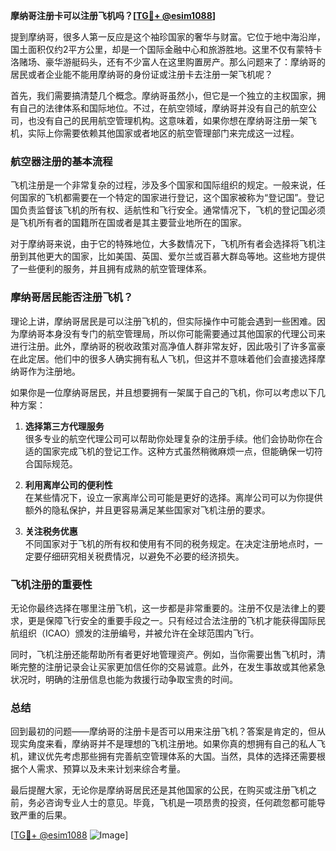 **摩纳哥注册卡可以注册飞机吗？[[TG💪+ @esim1088](https://t.me/s/esim1088)]**

提到摩纳哥，很多人第一反应是这个袖珍国家的奢华与财富。它位于地中海沿岸，国土面积仅约2平方公里，却是一个国际金融中心和旅游胜地。这里不仅有蒙特卡洛赌场、豪华游艇码头，还有不少富人在这里购置房产。那么问题来了：摩纳哥的居民或者企业能不能用摩纳哥的身份证或注册卡去注册一架飞机呢？

首先，我们需要搞清楚几个概念。摩纳哥虽然小，但它是一个独立的主权国家，拥有自己的法律体系和国际地位。不过，在航空领域，摩纳哥并没有自己的航空公司，也没有自己的民用航空管理机构。这意味着，如果你想在摩纳哥注册一架飞机，实际上你需要依赖其他国家或者地区的航空管理部门来完成这一过程。

### 航空器注册的基本流程

飞机注册是一个非常复杂的过程，涉及多个国家和国际组织的规定。一般来说，任何国家的飞机都需要在一个特定的国家进行登记，这个国家被称为“登记国”。登记国负责监督该飞机的所有权、适航性和飞行安全。通常情况下，飞机的登记国必须是飞机所有者的国籍所在国或者是其主要营业地所在的国家。

对于摩纳哥来说，由于它的特殊地位，大多数情况下，飞机所有者会选择将飞机注册到其他更大的国家，比如美国、英国、爱尔兰或百慕大群岛等地。这些地方提供了一些便利的服务，并且拥有成熟的航空管理体系。

### 摩纳哥居民能否注册飞机？

理论上讲，摩纳哥居民是可以注册飞机的，但实际操作中可能会遇到一些困难。因为摩纳哥本身没有专门的航空管理局，所以你可能需要通过其他国家的代理公司来进行注册。此外，摩纳哥的税收政策对高净值人群非常友好，因此吸引了许多富豪在此定居。他们中的很多人确实拥有私人飞机，但这并不意味着他们会直接选择摩纳哥作为注册地。

如果你是一位摩纳哥居民，并且想要拥有一架属于自己的飞机，你可以考虑以下几种方案：

1. **选择第三方代理服务**  
   很多专业的航空代理公司可以帮助你处理复杂的注册手续。他们会协助你在合适的国家完成飞机的登记工作。这种方式虽然稍微麻烦一点，但能确保一切符合国际规范。

2. **利用离岸公司的便利性**  
   在某些情况下，设立一家离岸公司可能是更好的选择。离岸公司可以为你提供额外的隐私保护，并且更容易满足某些国家对飞机注册的要求。

3. **关注税务优惠**  
   不同国家对于飞机的所有权和使用有不同的税务规定。在决定注册地点时，一定要仔细研究相关税费情况，以避免不必要的经济损失。

### 飞机注册的重要性

无论你最终选择在哪里注册飞机，这一步都是非常重要的。注册不仅是法律上的要求，更是保障飞行安全的重要手段之一。只有经过合法注册的飞机才能获得国际民航组织（ICAO）颁发的注册编号，并被允许在全球范围内飞行。

同时，飞机注册还能帮助所有者更好地管理资产。例如，当你需要出售飞机时，清晰完整的注册记录会让买家更加信任你的交易诚意。此外，在发生事故或其他紧急状况时，明确的注册信息也能为救援行动争取宝贵的时间。

### 总结

回到最初的问题——摩纳哥的注册卡是否可以用来注册飞机？答案是肯定的，但从现实角度来看，摩纳哥并不是理想的飞机注册地。如果你真的想拥有自己的私人飞机，建议优先考虑那些拥有完善航空管理体系的大国。当然，具体的选择还需要根据个人需求、预算以及未来计划来综合考量。

最后提醒大家，无论你是摩纳哥居民还是其他国家的公民，在购买或注册飞机之前，务必咨询专业人士的意见。毕竟，飞机是一项昂贵的投资，任何疏忽都可能导致严重的后果。

[[TG💪+ @esim1088](https://t.me/s/esim1088) ![Image](https://i.postimg.cc/4NQfJmqS/Snipaste-2025-05-13-00-14-12.png)]
